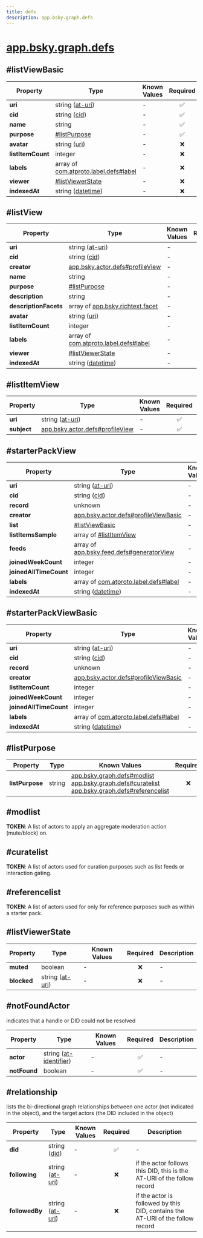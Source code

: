 ```yaml
---
title: defs
description: app.bsky.graph.defs
---
```


# [app.bsky.graph.defs](https://github.com/myConsciousness/atproto.dart/blob/main/lexicons/app/bsky/graph/defs.json)

## #listViewBasic

| Property | Type | Known Values | Required | Description |
| --- | --- | --- | :---: | --- |
| **uri** | string ([at-uri](https://atproto.com/specs/at-uri-scheme)) | - | ✅ | - |
| **cid** | string ([cid](https://atproto.com/specs/repository#cid-formats)) | - | ✅ | - |
| **name** | string | - | ✅ | - |
| **purpose** | [#listPurpose](#listpurpose) | - | ✅ | - |
| **avatar** | string ([uri](https://atproto.com/specs/lexicon#uri)) | - | ❌ | - |
| **listItemCount** | integer | - | ❌ | - |
| **labels** | array of [com.atproto.label.defs#label](../../../../lexicons/com/atproto/label/defs.md#label) | - | ❌ | - |
| **viewer** | [#listViewerState](#listviewerstate) | - | ❌ | - |
| **indexedAt** | string ([datetime](https://atproto.com/specs/lexicon#datetime)) | - | ❌ | - |

## #listView

| Property | Type | Known Values | Required | Description |
| --- | --- | --- | :---: | --- |
| **uri** | string ([at-uri](https://atproto.com/specs/at-uri-scheme)) | - | ✅ | - |
| **cid** | string ([cid](https://atproto.com/specs/repository#cid-formats)) | - | ✅ | - |
| **creator** | [app.bsky.actor.defs#profileView](../../../../lexicons/app/bsky/actor/defs.md#profileview) | - | ✅ | - |
| **name** | string | - | ✅ | - |
| **purpose** | [#listPurpose](#listpurpose) | - | ✅ | - |
| **description** | string | - | ❌ | - |
| **descriptionFacets** | array of [app.bsky.richtext.facet](../../../../lexicons/app/bsky/richtext/facet.md#main) | - | ❌ | - |
| **avatar** | string ([uri](https://atproto.com/specs/lexicon#uri)) | - | ❌ | - |
| **listItemCount** | integer | - | ❌ | - |
| **labels** | array of [com.atproto.label.defs#label](../../../../lexicons/com/atproto/label/defs.md#label) | - | ❌ | - |
| **viewer** | [#listViewerState](#listviewerstate) | - | ❌ | - |
| **indexedAt** | string ([datetime](https://atproto.com/specs/lexicon#datetime)) | - | ✅ | - |

## #listItemView

| Property | Type | Known Values | Required | Description |
| --- | --- | --- | :---: | --- |
| **uri** | string ([at-uri](https://atproto.com/specs/at-uri-scheme)) | - | ✅ | - |
| **subject** | [app.bsky.actor.defs#profileView](../../../../lexicons/app/bsky/actor/defs.md#profileview) | - | ✅ | - |

## #starterPackView

| Property | Type | Known Values | Required | Description |
| --- | --- | --- | :---: | --- |
| **uri** | string ([at-uri](https://atproto.com/specs/at-uri-scheme)) | - | ✅ | - |
| **cid** | string ([cid](https://atproto.com/specs/repository#cid-formats)) | - | ✅ | - |
| **record** | unknown | - | ✅ | - |
| **creator** | [app.bsky.actor.defs#profileViewBasic](../../../../lexicons/app/bsky/actor/defs.md#profileviewbasic) | - | ✅ | - |
| **list** | [#listViewBasic](#listviewbasic) | - | ❌ | - |
| **listItemsSample** | array of [#listItemView](#listitemview) | - | ❌ | - |
| **feeds** | array of [app.bsky.feed.defs#generatorView](../../../../lexicons/app/bsky/feed/defs.md#generatorview) | - | ❌ | - |
| **joinedWeekCount** | integer | - | ❌ | - |
| **joinedAllTimeCount** | integer | - | ❌ | - |
| **labels** | array of [com.atproto.label.defs#label](../../../../lexicons/com/atproto/label/defs.md#label) | - | ❌ | - |
| **indexedAt** | string ([datetime](https://atproto.com/specs/lexicon#datetime)) | - | ✅ | - |

## #starterPackViewBasic

| Property | Type | Known Values | Required | Description |
| --- | --- | --- | :---: | --- |
| **uri** | string ([at-uri](https://atproto.com/specs/at-uri-scheme)) | - | ✅ | - |
| **cid** | string ([cid](https://atproto.com/specs/repository#cid-formats)) | - | ✅ | - |
| **record** | unknown | - | ✅ | - |
| **creator** | [app.bsky.actor.defs#profileViewBasic](../../../../lexicons/app/bsky/actor/defs.md#profileviewbasic) | - | ✅ | - |
| **listItemCount** | integer | - | ❌ | - |
| **joinedWeekCount** | integer | - | ❌ | - |
| **joinedAllTimeCount** | integer | - | ❌ | - |
| **labels** | array of [com.atproto.label.defs#label](../../../../lexicons/com/atproto/label/defs.md#label) | - | ❌ | - |
| **indexedAt** | string ([datetime](https://atproto.com/specs/lexicon#datetime)) | - | ✅ | - |

## #listPurpose

| Property | Type | Known Values | Required | Description |
| --- | --- | --- | :---: | --- |
| **listPurpose** | string | [app.bsky.graph.defs#modlist](../../../../lexicons/app/bsky/graph/defs.md#modlist)<br/>[app.bsky.graph.defs#curatelist](../../../../lexicons/app/bsky/graph/defs.md#curatelist)<br/>[app.bsky.graph.defs#referencelist](../../../../lexicons/app/bsky/graph/defs.md#referencelist) | ❌ | - |

## #modlist

**TOKEN**: A list of actors to apply an aggregate moderation action (mute/block) on.

## #curatelist

**TOKEN**: A list of actors used for curation purposes such as list feeds or interaction gating.

## #referencelist

**TOKEN**: A list of actors used for only for reference purposes such as within a starter pack.

## #listViewerState

| Property | Type | Known Values | Required | Description |
| --- | --- | --- | :---: | --- |
| **muted** | boolean | - | ❌ | - |
| **blocked** | string ([at-uri](https://atproto.com/specs/at-uri-scheme)) | - | ❌ | - |

## #notFoundActor

indicates that a handle or DID could not be resolved

| Property | Type | Known Values | Required | Description |
| --- | --- | --- | :---: | --- |
| **actor** | string ([at-identifier](https://atproto.com/specs/lexicon#at-identifier)) | - | ✅ | - |
| **notFound** | boolean | - | ✅ | - |

## #relationship

lists the bi-directional graph relationships between one actor (not indicated in the object), and the target actors (the DID included in the object)

| Property | Type | Known Values | Required | Description |
| --- | --- | --- | :---: | --- |
| **did** | string ([did](https://atproto.com/specs/did)) | - | ✅ | - |
| **following** | string ([at-uri](https://atproto.com/specs/at-uri-scheme)) | - | ❌ | if the actor follows this DID, this is the AT-URI of the follow record |
| **followedBy** | string ([at-uri](https://atproto.com/specs/at-uri-scheme)) | - | ❌ | if the actor is followed by this DID, contains the AT-URI of the follow record |
